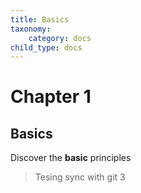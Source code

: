 ```yaml
---
title: Basics
taxonomy:
    category: docs
child_type: docs
---
```


# Chapter 1

## Basics

Discover the **basic** principles

>Tesing sync with git 3
